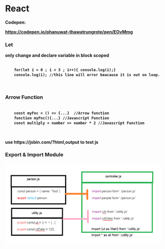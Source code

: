 # React

<b>Codepen:</p> https://codepen.io/phanuwat-thawatrungrote/pen/EOvMmg

<p> <h3> Let </h3> only change and declare variable in block scoped </p>
<pre>
  <code>
    <span>for(let i = 0 ; i < 3 ; i++){ console.log(i);}</span>
    <span>console.log(i);</span> //this line will error beacause it is out on loop.
  </code>

</pre>

<p><h3> Arrow Function </h3> </p>
<pre>
  <code>
    <span>const myFnc = () => {...} </span> //Arrow function
    <span>function myFnc(){...}</span> //Javascript Function
    <span>const multiply = number => number * 2</span> //Javascript Function
  </code>

</pre>


<p>use https://jsbin.com/?html,output to test js</p>

<h3>Export & Import Module</h3>

![ScreenShot](/PIC/ExportImportModule.PNG)

